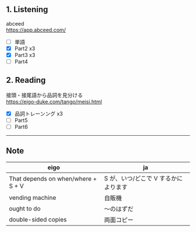 ## 1. Listening
abceed  
https://app.abceed.com/

- [ ] 単語
- [x] Part2 x3
- [x] Part3 x3
- [ ] Part4

## 2. Reading
接頭・接尾語から品詞を見分ける  
https://eigo-duke.com/tango/meisi.html

- [x] 品詞トレーンング x3
- [ ] Part5
- [ ] Part6

---

## Note
eigo | ja
-- | --
That depends on when/where + S + V | S が、いつ/どこで V するかによります
vending machine | 自販機
ought to do | 〜のはずだ
double-sided copies | 両面コピー
